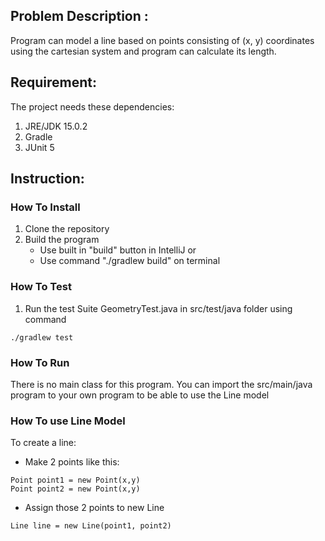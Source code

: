 ## Problem Description :
Program can model a line based on points consisting of (x, y) coordinates using the cartesian system and program can calculate its length.

## Requirement:
The project needs these dependencies:
1) JRE/JDK 15.0.2
2) Gradle 
3) JUnit 5

## Instruction:
### How To Install
1) Clone the repository
2) Build the program
   - Use built in "build" button in IntelliJ or
   - Use command "./gradlew build" on terminal

### How To Test
1) Run the test Suite GeometryTest.java in src/test/java folder using command
```
./gradlew test
```

### How To Run
There is no main class for this program. You can import the src/main/java program to your own program
to be able to use the Line model

### How To use Line Model
To create a line:
- Make 2 points like this:
```
Point point1 = new Point(x,y)
Point point2 = new Point(x,y)
```

- Assign those 2 points to new Line
```
Line line = new Line(point1, point2)
```
